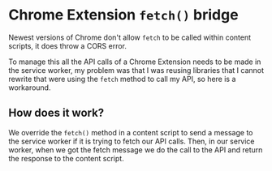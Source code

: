 # Chrome Extension `fetch()` bridge

Newest versions of Chrome don't allow `fetch` to be called within content scripts, it does throw a CORS error.

To manage this all the API calls of a Chrome Extension needs to be made in the service worker, my problem was that I was reusing libraries that I cannot rewrite that were using the `fetch` method to call my API, so here is a workaround.


## How does it work?

We override the `fetch()` method in a content script to send a message to the service worker if it is trying to fetch our API calls. Then, in our service worker, when we got the fetch message we do the call to the API and return the response to the content script.

